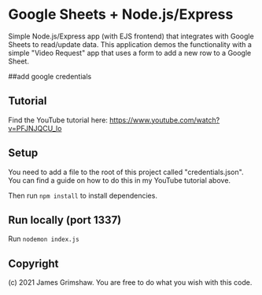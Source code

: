 # Google Sheets + Node.js/Express
Simple Node.js/Express app (with EJS frontend) that integrates with Google Sheets to read/update data. This application demos the functionality with a simple "Video Request" app that uses a form to add a new row to a Google Sheet.

##add google credentials

## Tutorial
Find the YouTube tutorial here: https://www.youtube.com/watch?v=PFJNJQCU_lo

## Setup
You need to add a file to the root of this project called "credentials.json". You can find a guide on how to do this in my YouTube tutorial above.

Then run `npm install` to install dependencies.

## Run locally (port 1337)
Run `nodemon index.js`

## Copyright
(c) 2021 James Grimshaw. You are free to do what you wish with this code.
